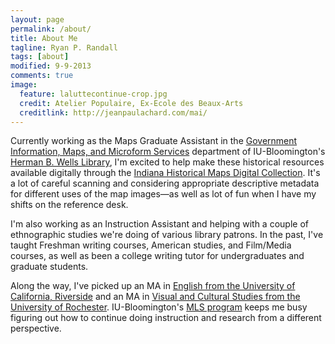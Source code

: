 ```yaml
---
layout: page
permalink: /about/
title: About Me
tagline: Ryan P. Randall
tags: [about]
modified: 9-9-2013
comments: true
image:
  feature: laluttecontinue-crop.jpg
  credit: Atelier Populaire, Ex-Ecole des Beaux-Arts
  creditlink: http://jeanpaulachard.com/mai/
---
```


Currently working as the Maps Graduate Assistant in the [Government Information, Maps, and Microform Services](http://www.libraries.iub.edu/index.php?pageId=285) department of IU-Bloomington's [Herman B. Wells Library](http://www.libraries.iub.edu/index.php?pageId=89), I'm excited to help make these historical resources available digitally through the [Indiana Historical Maps Digital Collection](http://webapp1.dlib.indiana.edu/images/splash.htm?scope=images/VAC3073). It's a lot of careful scanning and considering appropriate descriptive metadata for different uses of the map images—as well as lot of fun when I have my shifts on the reference desk.  

I'm also working as an Instruction Assistant and helping with a couple of ethnographic studies we're doing of various library patrons. In the past, I've taught Freshman writing courses, American studies, and Film/Media courses, as well as been a college writing tutor for undergraduates and graduate students.   

Along the way, I've picked up an MA in [English from the University of California, Riverside](http://english.ucr.edu/) and an MA in [Visual and Cultural Studies from the University of Rochester](http://www.rochester.edu/college/vcs/). IU-Bloomington's [MLS program](http://ils.indiana.edu/) keeps me busy figuring out how to continue doing instruction and research from a different perspective.  
